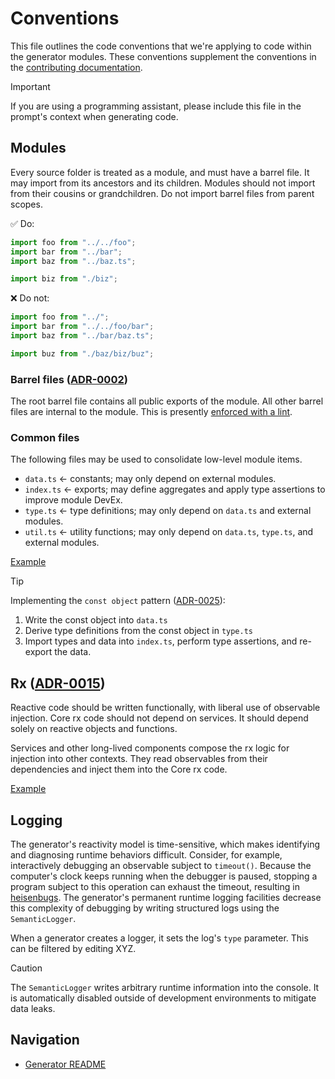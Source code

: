 # Conventions

This file outlines the code conventions that we're applying to code within the generator
modules. These conventions supplement the conventions in the
[contributing documentation][code-style].

> [!IMPORTANT]
> If you are using a programming assistant, please include this file in the prompt's
> context when generating code.

## Modules

Every source folder is treated as a module, and must have a barrel file. It may
import from its ancestors and its children. Modules should not import from their
cousins or grandchildren. Do not import barrel files from parent scopes.

✅ Do:

```ts
import foo from "../../foo";
import bar from "../bar";
import baz from "../baz.ts";

import biz from "./biz";
```

❌ Do not:

```ts
import foo from "../";
import bar from "../../foo/bar";
import baz from "../bar/baz.ts";

import buz from "./baz/biz/buz";
```

### Barrel files ([ADR-0002][adr-0002])

The root barrel file contains all public exports of the module. All other barrel files
are internal to the module. This is presently [enforced with a lint][restrict-path-lint].

### Common files

The following files may be used to consolidate low-level module items.

- `data.ts` <- constants; may only depend on external modules.
- `index.ts` <- exports; may define aggregates and apply type assertions to improve module DevEx.
- `type.ts` <- type definitions; may only depend on `data.ts` and external modules.
- `util.ts` <- utility functions; may only depend on `data.ts`, `type.ts`, and external modules.

[Example][common-files-example]

> [!TIP]
> Implementing the `const object` pattern ([ADR-0025][adr-0025]):
>
> 1. Write the const object into `data.ts`
> 2. Derive type definitions from the const object in `type.ts`
> 3. Import types and data into `index.ts`, perform type assertions, and re-export the data.

## Rx ([ADR-0015][adr-0015])

Reactive code should be written functionally, with liberal use of observable injection. Core
rx code should not depend on services. It should depend solely on reactive objects and
functions.

Services and other long-lived components compose the rx logic for injection into other contexts.
They read observables from their dependencies and inject them into the Core rx code.

[Example][rx-example]

## Logging

The generator's reactivity model is time-sensitive, which makes identifying and diagnosing runtime
behaviors difficult. Consider, for example, interactively debugging an observable subject to
`timeout()`. Because the computer's clock keeps running when the debugger is paused, stopping a
program subject to this operation can exhaust the timeout, resulting in
[heisenbugs][heisenbug]. The generator's permanent runtime logging
facilities decrease this complexity of debugging by writing structured logs using the
`SemanticLogger`.

When a generator creates a logger, it sets the log's `type` parameter. This can be filtered by
editing XYZ.

> [!CAUTION]
> The `SemanticLogger` writes arbitrary runtime information into the console. It is
> automatically disabled outside of development environments to mitigate data leaks.

[adr-0002]: https://contributing.bitwarden.com/architecture/adr/public-module-npm-packages
[adr-0015]: https://contributing.bitwarden.com/architecture/adr/short-lived-browser-services#decision-outcome
[adr-0025]: https://github.com/bitwarden/contributing-docs/pull/605
[code-style]: https://contributing.bitwarden.com/contributing/code-style/
[common-files-example]: https://github.com/bitwarden/clients/tree/main/libs/tools/generator/core/src/metadata
[heisenbug]: https://en.wikipedia.org/wiki/Heisenbug
[restrict-path-lint]: https://github.com/bitwarden/clients/blob/721657a5c30802edef34a20309c01ae2952b1da1/eslint.config.mjs#L131-L134
[rx-example]: https://github.com/bitwarden/clients/tree/2e78c3edc7153d275c8814f3ffde02fb4a82ac0d/libs/common/src/tools/achievements

## Navigation

- [Generator README](./readme.md)

